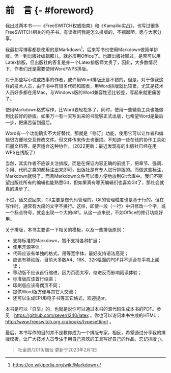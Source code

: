 # 前　言 {- #foreword}

我出过两本书——《FreeSWITCH权威指南》和《Kamailio实战》，也写过很多FreeSWITCH相关的电子书。有读者问我是怎么排版的，不揣鄙陋，愿与大家分享。

我最初写博客都是使用的是Markdown[^markdown]，后来写书也使用Markdown做简单排版。但一到出版社编辑那儿，就必须用Office了。也跟出版社聊过，是否可以用Latex排版，但出版社的答复是养一个Latex排版师太贵了，因此，大多数情况下，作者们还是需要使用Word/WPS排版。

[^markdown]: <https://en.wikipedia.org/wiki/Markdown>

对于那些写小说或故事的作者，或许用Word排版还是不错的，但是，对于像我这样的技术人员，由于书中有很多代码和图表，用Word排版就比较累，尤其是技术人员好多都在用Mac，与Windows版的Word兼容性还比较差，写起来就更痛苦了。

使用Markdown格式写作，比Word要轻松多了，同时，使用一些辅助工具也能做到比较好的排版。如果万一有一天写出来的书能够正式出版，也希望Word是最后一步，把痛苦留到最后。

Word有一个功能确实不大好替代，那就是『修订』功能，使用它可以让作者和编辑很方便地交互修改文件。但文件传来传去也很烦。不知道一些在线的协作工具如石墨文档等，是否适合这种协作。（2022更新：最近发现有的出版社已经在用WPS在线版了）

当然，其实作者不应该关注排版，而是在保证内容正确的前提下，把章节、强调、引用、代码之类的都标注出来即可，出版社是有专人进行排版的。而做这些标注，Markdown就够了。而且Markdown文件可以很方便地放到Git仓库中。我们不期望出版社所有的编辑也能熟悉Git，但如果真有哪天编辑们也喜欢Git了，那社会就真的进步了。

不过，话又说回来，Git主要是做代码管理的，Git的管理粒度也是基于行的。但在写作时，通常有大段的文字不换行。这样，即使一段（一行）中只修改一个字，或一个标点符号，就会出现一个大的diff。从这一点来说，不如Office的修订功能好用。

关于排版，本书主要讲一下相关的模板，以及一些排版原则：

* 支持标准的Markdown，暂不支持各种扩展；
* 使用开源字体；
* 代码应该有单独的格式，用等宽字体，最好支持语法高亮；
* 应该有移动版，目前大多数A4、16K、32K幅面的PDF并不适合在手机上阅读；
* 移动版不应该首行缩进，因为页面太窄，缩进反而影响阅读体验；
* 标准版应该首行缩进；
* 印刷版应该奇偶页不同；
* 提供Word版方便与其它人交流；
* 还可以生成EPUB电子书等其它格式，欢迎提pr。

本书是可以『自举』的，也就是说你可以通过本书的源代码生成本书的PDF。参见：<https://github.com/seven1240/latex> 。你也可以访问本书生成的HTML：<http://www.freeswitch.org.cn/books/typesetting/> 。

最后，本书写作的目的并不是教你成为一个排版专家，相反，希望通过分享我的排版模板，让广大技术人员专注于用自己喜欢的工具写好自己的作品，忘记排版 ;)。

> 杜金房/2019/烟台 更新于2023年2月1日
